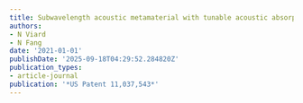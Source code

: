 ```yaml
---
title: Subwavelength acoustic metamaterial with tunable acoustic absorption
authors:
- N Viard
- N Fang
date: '2021-01-01'
publishDate: '2025-09-18T04:29:52.284820Z'
publication_types:
- article-journal
publication: '*US Patent 11,037,543*'
---
```

